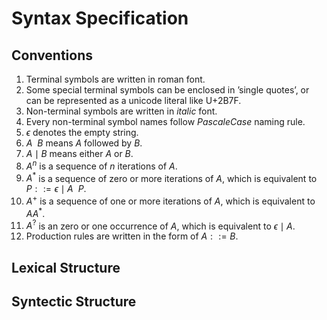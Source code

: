 # Syntax Specification

## Conventions

1. Terminal symbols are written in $\text{roman}$ font.
2. Some special terminal symbols can be enclosed in $\text{'single quotes'}$, or can be represented as a unicode literal like $\text{U+2B7F}$.
3. Non-terminal symbols are written in $italic$ font.
4. Every non-terminal symbol names follow $PascaleCase$ naming rule.
5. $\epsilon$ denotes the empty string.
6. $A ~~ B$ means $A$ followed by $B$.
7. $A \mid B$ means either $A$ or $B$.
8. $A^n$ is a sequence of $n$ iterations of $A$.
9. $A^\ast$ is a sequence of zero or more iterations of $A$, which is equivalent to $P ::= \epsilon \mid A ~~ P$.
10. $A^+$ is a sequence of one or more iterations of $A$, which is equivalent to $AA^\ast$.
11. $A^?$ is an zero or one occurrence of $A$, which is equivalent to $\epsilon \mid A$.
12. Production rules are written in the form of $A ::= B$.

## Lexical Structure

## Syntectic Structure
